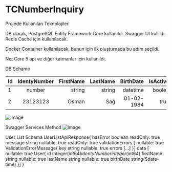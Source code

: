 # TCNumberInquiry

Projede Kullanılan Teknolojiler.

DB olarak, PostgreSQL  Entity Framework Core kullanıldı.
Swagger UI kullıldı.
Redis Cache için kullanılacak.

Docker Container kullanılacak, bunun için ilk oluşturnada bu adım seçildi.

Net Core 5 api ve diğer katmanlar için kullanıldı.


DB Schame

| Id     | IdentyNumber | FirstName | LastName |BirthDate |IsActive |
| :---   |    :---:     |      ---: | ---:     |     ---: |    ---: |
| 1      | number       | string     | string     | datetime | boolen |   
| 2      | 23123123       | Osman     | Sağ     | 01-02-1984     | true  |       




![image](https://user-images.githubusercontent.com/3075597/180801000-ccecf74f-39c5-4cba-9761-98fc1a355f1b.png)


Swagger Services Method
![image](https://user-images.githubusercontent.com/3075597/180955492-5e4e2133-32bc-4bde-9308-b8a5f63eee5c.png)

User List Schema
UserListApiResponse{
hasError	boolean
readOnly: true
message	string
nullable: true
readOnly: true
validationErrors	[
nullable: true
ValidationErrorMessage{
key	string
nullable: true
errors	[...]
}]
data	[
nullable: true
User{
id	integer($int64)
identyNumber	integer($int64)
firstName	string
nullable: true
lastName	string
nullable: true
birthDate	string($date-time)
}]
}
